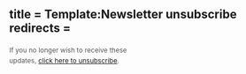 title = Template:Newsletter unsubscribe
redirects =
---

<div style="font-size:12px;color:#555;line-height:1.6;">If you no longer wish to receive these <br />updates, <html><a href="*|UNSUB|*" target="_blank">click here to unsubscribe</a></html>. </div>